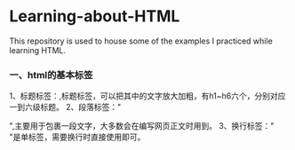 # Learning-about-HTML
This repository is used to house some of the examples I practiced while learning HTML.

<h3>一、html的基本标签</h3>
1、标题标签：<hn></hn>,标题标签，可以把其中的文字放大加粗，有h1~h6六个，分别对应一到六级标题。
2、段落标签："<p></p>",主要用于包裹一段文字，大多数会在编写网页正文时用到。
3、换行标签："<br>"是单标签，需要换行时直接使用即可。
